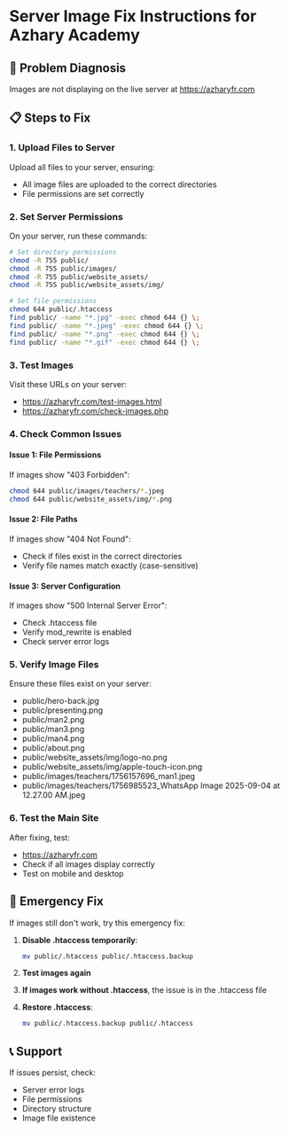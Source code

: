 # Server Image Fix Instructions for Azhary Academy

## 🔧 Problem Diagnosis
Images are not displaying on the live server at https://azharyfr.com

## 📋 Steps to Fix

### 1. Upload Files to Server
Upload all files to your server, ensuring:
- All image files are uploaded to the correct directories
- File permissions are set correctly

### 2. Set Server Permissions
On your server, run these commands:
```bash
# Set directory permissions
chmod -R 755 public/
chmod -R 755 public/images/
chmod -R 755 public/website_assets/
chmod -R 755 public/website_assets/img/

# Set file permissions
chmod 644 public/.htaccess
find public/ -name "*.jpg" -exec chmod 644 {} \;
find public/ -name "*.jpeg" -exec chmod 644 {} \;
find public/ -name "*.png" -exec chmod 644 {} \;
find public/ -name "*.gif" -exec chmod 644 {} \;
```

### 3. Test Images
Visit these URLs on your server:
- https://azharyfr.com/test-images.html
- https://azharyfr.com/check-images.php

### 4. Check Common Issues

#### Issue 1: File Permissions
If images show "403 Forbidden":
```bash
chmod 644 public/images/teachers/*.jpeg
chmod 644 public/website_assets/img/*.png
```

#### Issue 2: File Paths
If images show "404 Not Found":
- Check if files exist in the correct directories
- Verify file names match exactly (case-sensitive)

#### Issue 3: Server Configuration
If images show "500 Internal Server Error":
- Check .htaccess file
- Verify mod_rewrite is enabled
- Check server error logs

### 5. Verify Image Files
Ensure these files exist on your server:
- public/hero-back.jpg
- public/presenting.png
- public/man2.png
- public/man3.png
- public/man4.png
- public/about.png
- public/website_assets/img/logo-no.png
- public/website_assets/img/apple-touch-icon.png
- public/images/teachers/1756157696_man1.jpeg
- public/images/teachers/1756985523_WhatsApp Image 2025-09-04 at 12.27.00 AM.jpeg

### 6. Test the Main Site
After fixing, test:
- https://azharyfr.com
- Check if all images display correctly
- Test on mobile and desktop

## 🚨 Emergency Fix
If images still don't work, try this emergency fix:

1. **Disable .htaccess temporarily**:
   ```bash
   mv public/.htaccess public/.htaccess.backup
   ```

2. **Test images again**

3. **If images work without .htaccess**, the issue is in the .htaccess file

4. **Restore .htaccess**:
   ```bash
   mv public/.htaccess.backup public/.htaccess
   ```

## 📞 Support
If issues persist, check:
- Server error logs
- File permissions
- Directory structure
- Image file existence
